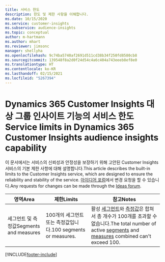 ```yaml
---
title: 서비스 한도
description: 한도 및 제한 사항을 이해합니다.
ms.date: 10/15/2020
ms.service: customer-insights
ms.subservice: audience-insights
ms.topic: conceptual
author: m-hartmann
ms.author: mhart
ms.reviewer: jimsonc
manager: shellyha
ms.openlocfilehash: 9c74ba5740af2691d511cd38b34f250fd8580cb8
ms.sourcegitcommit: 139548f8a2d0f24d54c4a6c404a743eeeb8ef8e0
ms.translationtype: HT
ms.contentlocale: ko-KR
ms.lasthandoff: 02/15/2021
ms.locfileid: "5267394"
---
```

# <a name="service-limits-in-dynamics-365-customer-insights-audience-insights-capability"></a><span data-ttu-id="70b58-103">Dynamics 365 Customer Insights 대상 그룹 인사이트 기능의 서비스 한도</span><span class="sxs-lookup"><span data-stu-id="70b58-103">Service limits in Dynamics 365 Customer Insights audience insights capability</span></span>

<span data-ttu-id="70b58-104">이 문서에서는 서비스의 신뢰성과 안정성을 보장하기 위해 고안된 Customer Insights 서비스의 기본 제한 사항에 대해 설명합니다.</span><span class="sxs-lookup"><span data-stu-id="70b58-104">This article describes the built-in limits to the Customer Insights service, which are designed to ensure the reliability and stability of the service.</span></span> <span data-ttu-id="70b58-105">[아이디어 포럼](https://go.microsoft.com/fwlink/?linkid=2074172)에서 변경 요청을 할 수 있습니다.</span><span class="sxs-lookup"><span data-stu-id="70b58-105">Any requests for changes can be made through the [Ideas forum](https://go.microsoft.com/fwlink/?linkid=2074172).</span></span> 
 
| <span data-ttu-id="70b58-106">영역</span><span class="sxs-lookup"><span data-stu-id="70b58-106">Area</span></span>  | <span data-ttu-id="70b58-107">제한</span><span class="sxs-lookup"><span data-stu-id="70b58-107">Limits</span></span>  | <span data-ttu-id="70b58-108">참고</span><span class="sxs-lookup"><span data-stu-id="70b58-108">Notes</span></span> |
|-------------|---------------------------------------------------------------------|---------------------------------------------------------------------|
| <span data-ttu-id="70b58-109">세그먼트 및 측정값</span><span class="sxs-lookup"><span data-stu-id="70b58-109">Segments and measures</span></span> | <span data-ttu-id="70b58-110">100개의 세그먼트 또는 측정값입니다.</span><span class="sxs-lookup"><span data-stu-id="70b58-110">100 segments or measures.</span></span> | <span data-ttu-id="70b58-111">활성 [세그먼트](segments.md)와 [측정값](measures.md)은 합쳐서 총 개수가 100개를 초과할 수 없습니다.</span><span class="sxs-lookup"><span data-stu-id="70b58-111">The total number of active [segments](segments.md) and [measures](measures.md) combined can't exceed 100.</span></span>  |


[!INCLUDE[footer-include](../includes/footer-banner.md)]